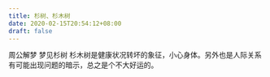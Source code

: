 ```yaml
---
title: 杉树、杉木树
date: 2020-02-15T20:54:12+08:00
draft: false
---
```


周公解梦 梦见杉树 杉木树是健康状况转坏的象征，小心身体。另外也是人际关系有可能出现问题的暗示，总之是个不大好运的。